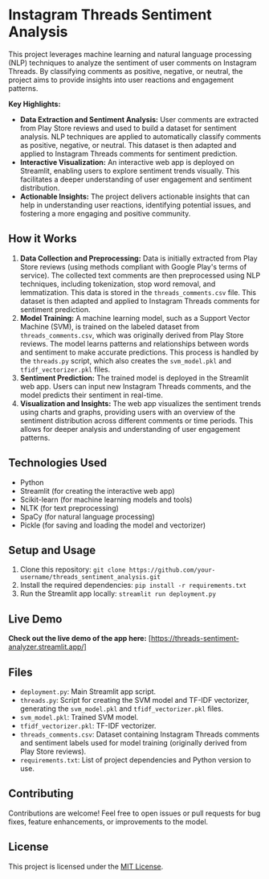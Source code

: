 # Instagram Threads Sentiment Analysis

This project leverages machine learning and natural language processing (NLP) techniques to analyze the sentiment of user comments on Instagram Threads. By classifying comments as positive, negative, or neutral, the project aims to provide insights into user reactions and engagement patterns.

**Key Highlights:**

* **Data Extraction and Sentiment Analysis:** User comments are extracted from Play Store reviews and used to build a dataset for sentiment analysis. NLP techniques are applied to automatically classify comments as positive, negative, or neutral. This dataset is then adapted and applied to Instagram Threads comments for sentiment prediction.
* **Interactive Visualization:** An interactive web app is deployed on Streamlit, enabling users to explore sentiment trends visually. This facilitates a deeper understanding of user engagement and sentiment distribution.
* **Actionable Insights:** The project delivers actionable insights that can help in understanding user reactions, identifying potential issues, and fostering a more engaging and positive community.

## How it Works

1. **Data Collection and Preprocessing:** Data is initially extracted from Play Store reviews (using methods compliant with Google Play's terms of service). The collected text comments are then preprocessed using NLP techniques, including tokenization, stop word removal, and lemmatization. This data is stored in the `threads_comments.csv` file. This dataset is then adapted and applied to Instagram Threads comments for sentiment prediction.
2. **Model Training:** A machine learning model, such as a Support Vector Machine (SVM), is trained on the labeled dataset from `threads_comments.csv`, which was originally derived from Play Store reviews. The model learns patterns and relationships between words and sentiment to make accurate predictions. This process is handled by the `threads.py` script, which also creates the `svm_model.pkl` and `tfidf_vectorizer.pkl` files.
3. **Sentiment Prediction:** The trained model is deployed in the Streamlit web app. Users can input new Instagram Threads comments, and the model predicts their sentiment in real-time.
4. **Visualization and Insights:** The web app visualizes the sentiment trends using charts and graphs, providing users with an overview of the sentiment distribution across different comments or time periods. This allows for deeper analysis and understanding of user engagement patterns.

## Technologies Used

* Python
* Streamlit (for creating the interactive web app)
* Scikit-learn (for machine learning models and tools)
* NLTK (for text preprocessing)
* SpaCy (for natural language processing)
* Pickle (for saving and loading the model and vectorizer)

## Setup and Usage

1. Clone this repository: `git clone https://github.com/your-username/threads_sentiment_analysis.git`
2. Install the required dependencies: `pip install -r requirements.txt`
3. Run the Streamlit app locally: `streamlit run deployment.py`

## Live Demo

**Check out the live demo of the app here:** [https://threads-sentiment-analyzer.streamlit.app/]  

## Files

* `deployment.py`: Main Streamlit app script.
* `threads.py`: Script for creating the SVM model and TF-IDF vectorizer, generating the `svm_model.pkl` and `tfidf_vectorizer.pkl` files.
* `svm_model.pkl`: Trained SVM model.
* `tfidf_vectorizer.pkl`: TF-IDF vectorizer.
* `threads_comments.csv`: Dataset containing Instagram Threads comments and sentiment labels used for model training (originally derived from Play Store reviews).
* `requirements.txt`: List of project dependencies and Python version to use.


## Contributing

Contributions are welcome! Feel free to open issues or pull requests for bug fixes, feature enhancements, or improvements to the model.

## License

This project is licensed under the [MIT License](LICENSE).
